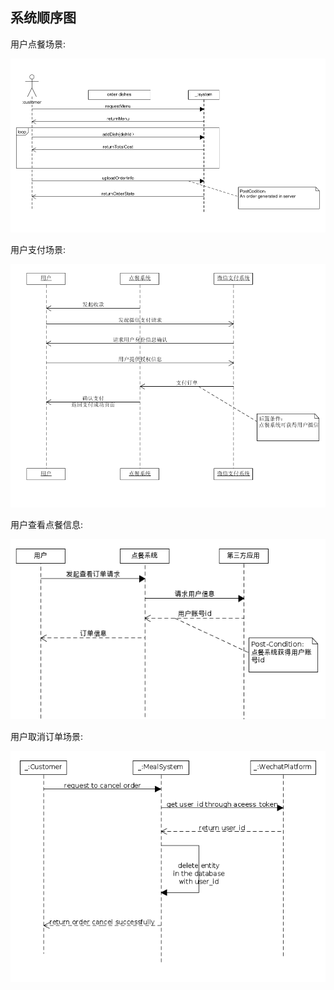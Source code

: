 ## 系统顺序图

用户点餐场景:

![](systemSequence/ssd1.PNG)

用户支付场景:

![](systemSequence/ssd2.png)

用户查看点餐信息:

![](systemSequence/ssd3.png)

用户取消订单场景:

![](systemSequence/ssd4.png)


